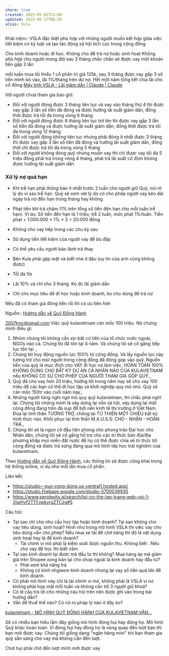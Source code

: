 ```yaml
---
share: true
created: 2025-05-05T23:08
updated: 2025-08-17T08:59
alias: Kula
---
```

Khái niệm:: 
VSLA đặc biệt phù hợp với những người muốn kết hợp giữa việc tiết kiệm có kỷ luật và tạo tác động xã hội tích cực trong cộng đồng


Cho kinh doanh hoặc đi học. Không cho để trả nợ hoặc sinh hoạt
Không phù hợp cho người mong đợi sau 3 tháng chắc chắn sẽ được vay một khoản tiền gấp 3 lần


mỗi tuần mua tối thiểu 1 cổ phần trị giá 125k, sau 3 tháng được vay gấp 3 số tiền mình bỏ vào, lãi 1%/tháng trên dư nợ. Hết một năm tổng kết chia lãi cho cổ đông
[Máy tính VSLA - Lãi giảm dần \| Claude \| Claude](https://claude.ai/public/artifacts/5293e0fd-bfea-4bf5-95b8-ea7cfcbb3cf9)

Với người chưa tham gia bao giờ:
- Đối với người đóng được 3 tháng liên tục và vay vào tháng thứ 4 thì được vay gấp 3 lần số tiền đã đóng và được hưởng lãi suất giảm dần, đồng thời được trả tối đa trong vòng 6 tháng
- Đối với người đóng được 6 tháng liên tục trở lên thì được vay gấp 3 lần số tiền đã đóng và được hưởng lãi suất giảm dần, đồng thời được trả tối đa trong vòng 12 tháng
- Đối với người đóng không liên tục nhưng phải đóng ít nhất được 3 tháng thì được vay gấp 3 lần số tiền đã đóng và hưởng lãi suất giảm dần, đồng thời chỉ được trả tối đa trong vòng 5 tháng
- Đối với người không đóng quỹ nhưng muốn vay thì chỉ được vay tối đa 5 triệu đồng phải trả trong vòng 4 tháng, phải trả lãi suất cố định không được hưởng lãi suất giảm dần

### Xử lý nợ quá hạn

- Khi trễ hạn phải thông báo ít nhất trước 2 tuần cho người giữ Quỹ, nói rõ lý do vì sao trễ hạn. Quỹ sẽ xem xét lý do có cho phép người vay kéo dài ngày trả nợ đến hạn trong tháng hay không
- Phạt tiền khi trả chậm (1% trên tổng số tiền đến hạn cho mỗi tuần trễ hạn). Ví dụ: Số tiền đến hạn là 1 triệu, trễ 2 tuần, mức phạt 1%/tuần. Tiền phạt = 1.000.000 × 1% × 2 = 20.000 đồng
- Không cho vay tiếp trong các chu kỳ sau
- Sử dụng tiền tiết kiệm của người vay để bù đắp
- Có thể yêu cầu người bảo lãnh trả thay

- Bên Kula phải gặp mặt và biết nhà ở đâu (uy tín của anh cũng không được)
- Tối đa 5tr
- Lãi 10% và chỉ cho 3 tháng. Ko đc lãi giảm dần
- Chỉ cho mục tiêu để đi học hoặc kinh doanh, ko cho dùng để trả nợ

Nếu đã có tham gia đóng tiền rồi thì có ưu tiên hơn

Nguồn:: [Hướng dẫn về Quỹ Đồng Hành](https://docs.google.com/document/u/0/d/1A5eW3CkKm55YSxaODh50mr_DDLG0ssM9DTOt3emef5I/mobilebasic "https://docs.google.com/document/u/0/d/1A5eW3CkKm55YSxaODh50mr_DDLG0ssM9DTOt3emef5I/mobilebasic")

2007tmc@gmail.com
Việc quỹ kulavietnam cán mốc 100 triệu. Nó chứng minh điều gì:

1. Nhóm chúng tôi không cần xin bất cứ tiền của tổ chức nước ngoài, NGOs nào cả. Chúng tôi đã tồn tại 4 năm. Và chúng tôi sẽ cố gắng tiếp tục tồn tại .,
2. Chúng tôi huy động nguồn lực 100% từ cộng đồng. Và lấy nguồn lực này tương trợ cho mọi người trong cộng đồng đã đóng góp vào quỹ. Nguồn tiền của quỹ là mục đích cho VAY đi học và làm việc, HOÀN TOÀN 100% KHÔNG DÙNG CHO BẤT KỲ DỰ ÁN CÁ NHÂN NÀO CỦA KULAVIETNAM nếu KHÔNG CÓ SỰ CHO PHÉP CỦA NGƯỜI THAM GIA GÓP QUỸ.,
3. Quỹ đã cho vay hơn 20 triệu, hướng tới trong năm nay sẽ cho vay 100 triệu để các bạn có thể đi học tập và khởi nghiệp quy mô nhỏ. Quỹ sẽ cán mốc 150tr vào cuối năm nay.,
4. Những người từng nghi ngờ mô quy quỹ kulavietnam, thì chắc phải nghĩ lại. Chúng tôi chứng minh là xây dựng lại vốn xã hội, xây dựng lại một cộng đồng đang trên đà sụp đổ bởi nền kinh tế thị trường ở Việt Nam. Đưa lại tinh thần TƯƠNG TRỢ, chống lại TỪ THIỆN MỘT CHIỀU bất kỳ hình thức nào. Khôi phục lại tình thần M.A.U.S.S: CHO - NHẬN - HOÀN TRẢ.,
5. Chúng tôi sẽ là ngọn cờ đầu tiên phong cho phong trào Đại học cho Nhân dân, chúng tôi sẽ cố gắng hỗ trợ cho các trí thức bản địa/địa phương khắp mọi miền đất nước để họ có thể được chia sẻ tri thức tới cộng đồng và được trả xứng đáng qua mô hình lớp học trải nghiệm của kulavietnam.

Theo [Hướng dẫn về Quỹ Đồng Hành](https://docs.google.com/document/d/1A5eW3CkKm55YSxaODh50mr_DDLG0ssM9DTOt3emef5I/edit?tab=t.0), các thông tin sẽ được công khai trong hệ thống online, ví dụ như mỗi lần mua cổ phần.

Liên kết:
- https://studio--quy-cong-dong.us-central1.hosted.app/
- https://studio.firebase.google.com/studio-5700039935
- https://www.perplexity.ai/search/toi-co-the-tao-trang-web-voi-1-2IwHvf2TTf.npkyrgZTCzg#5

Câu hỏi:
- Tại sao chỉ cho nhu cầu học tập hoặc kinh doanh? Tại sao không cho vay tiêu dùng, sinh hoạt? Hình như trong mô hình VSLA thì việc vay cho tiêu dùng vẫn cho phép? Nếu mua xe tải để chở hàng thì đó là vật dụng sinh hoạt hay là để kinh doanh?
	- Tài chính vi mô phải là kiểm soát được nguồn thu. Không biết . Nếu cho vay để học thì biết nắm 
- Tại sao kinh doanh lại được mà đầu tư thì không? Mua hàng áp mã giảm giá trên Shopee xong bán lại cho shop ngoài là kinh doanh hay đầu tư?
	- Phải xem khả năng trả 
	- Không có kinh nhgieem kinh doanh nhưng lại vay số tiền quá lớn để kinh doanh.
- Có phải mô hình này chỉ là tài chính vi mô, không phải là VSLA vì nó không phải họp mặt mỗi tuần và không cần tới 3 người giữ khoá?
- Có lẽ câu trả lời cho những câu hỏi trên nên được ghi vào trong bài hướng dẫn?
- Vấn đề thuế thế nào? Có rủi ro pháp lý nào ở đây ko?


[kulavietnam - MÔ HÌNH QUỸ ĐỒNG HÀNH CỦA KULAVIETNAM VẬN...](https://www.facebook.com/share/p/1GbSNn291Z/)

Sẽ có nhiều bạn hiểu lầm đây giống mô hình đóng hụi hay đóng họ. Mô hình Quỹ khác hoàn toàn. Vì đóng hụi hay đóng họ là vòng quay đến lượt bạn thì bạn mới được vay. Chúng tôi giống dạng "ngân hàng mini" khi bạn tham gia quỹ sẵn sàng cho vay mà không cần đến lượt.

Chơi hụi phải chờ đến lượt mình mới được vay
